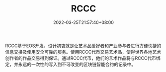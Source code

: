 ﻿---
weight: 
title: "RCCC"
description: "RCCC基于EOS开发，设计初衷就是让艺术品爱好者和产业参与者进行方便快捷的信息交换及使用安全可靠的服务"
date: 2022-03-25T21:57:40+08:00
lastmod: 2022-03-25T16:45:40+08:00
draft: false
authors: ["Metabd"]
featuredImage: "rccc.webp"
link: ""
tags: ["数字代币","RCCC"]
categories: ["navigation"]
navigation: ["数字代币"]
lightgallery: true
toc: true
pinned: false
recommend: false
recommend1: false
---
RCCC基于EOS开发，设计初衷就是让艺术品爱好者和产业参与者进行方便快捷的信息交换及使用安全可靠的服务。使用RCCC代币交易艺术品，使得世界各地艺术创作者的作品交易得到保证。通过RCCC代币，他们的艺术作品将与RCCC代币绑定，并永远的一次性的写入到不可改变的区块链智能合约的记录中。
